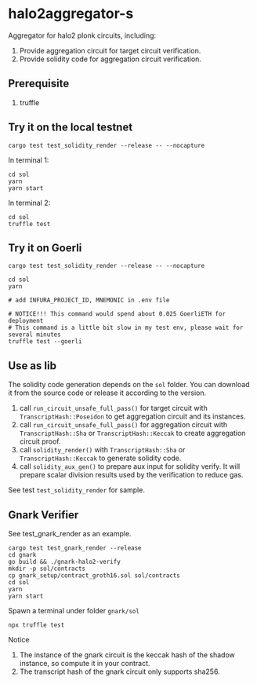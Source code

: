 # halo2aggregator-s

Aggregator for halo2 plonk circuits, including:
1. Provide aggregation circuit for target circuit verification.
2. Provide solidity code for aggregation circuit verification.

## Prerequisite
1. truffle

## Try it on the local testnet
```
cargo test test_solidity_render --release -- --nocapture
```

In terminal 1:
```
cd sol
yarn
yarn start
```

In terminal 2:
```
cd sol
truffle test
```

## Try it on Goerli
```
cargo test test_solidity_render --release -- --nocapture

cd sol
yarn

# add INFURA_PROJECT_ID, MNEMONIC in .env file

# NOTICE!!! This command would spend about 0.025 GoerliETH for deployment
# This command is a little bit slow in my test env, please wait for several minutes
truffle test --goerli
```

## Use as lib
The solidity code generation depends on the `sol` folder. You can download it from the source code or release it according to the version.

1. call `run_circuit_unsafe_full_pass()` for target circuit with `TranscriptHash::Poseidon` to get aggregation circuit and its instances.
2. call `run_circuit_unsafe_full_pass()` for aggregation circuit with `TranscriptHash::Sha` or `TranscriptHash::Keccak` to create aggregation circuit proof.
3. call `solidity_render()` with `TranscriptHash::Sha` or `TranscriptHash::Keccak` to generate solidity code.
4. call `solidity_aux_gen()` to prepare aux input for solidity verify. It will prepare scalar division results used by the verification to reduce gas.

See test `test_solidity_render` for sample.

## Gnark Verifier
See test_gnark_render as an example.

```
cargo test test_gnark_render --release
cd gnark
go build && ./gnark-halo2-verify
mkdir -p sol/contracts
cp gnark_setup/contract_groth16.sol sol/contracts
cd sol
yarn
yarn start
```

Spawn a terminal under folder `gnark/sol`
```
npx truffle test
```

Notice
1. The instance of the gnark circuit is the keccak hash of the shadow instance, so compute it in your contract.
2. The transcript hash of the gnark circuit only supports sha256.

